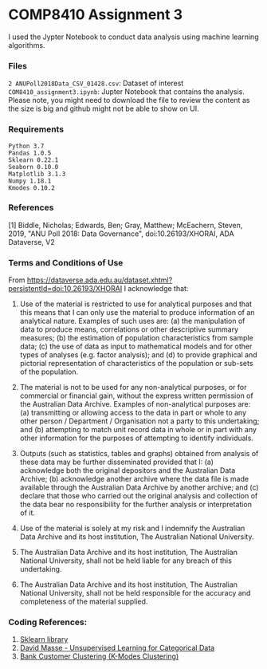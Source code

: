 
# COMP8410 Assignment 3
I used the Jypter Notebook to conduct data analysis using machine learning algorithms.
### Files
`2 ANUPoll2018Data_CSV_01428.csv`: Dataset of interest
<br>
`COM8410_assignment3.ipynb`: Jupter Notebook that contains the analysis. Please note, you might need to download the file to review the content as the size is big and github might not be able to show on UI. 

### Requirements
```
Python 3.7
Pandas 1.0.5
Sklearn 0.22.1
Seaborn 0.10.0
Matplotlib 3.1.3
Numpy 1.18.1
Kmodes 0.10.2
```

### References
[1] Biddle, Nicholas; Edwards, Ben; Gray, Matthew; McEachern, Steven, 2019, "ANU Poll 2018: Data Governance", doi:10.26193/XHORAI, ADA Dataverse, V2

### Terms and Conditions of Use
From https://dataverse.ada.edu.au/dataset.xhtml?persistentId=doi:10.26193/XHORAI
I acknowledge that: 
1. Use of the material is restricted to use for analytical purposes and that this means that I can only use the material to produce information of an analytical nature. Examples of such uses are: (a) the manipulation of data to produce means, correlations or other descriptive summary measures; (b) the estimation of population characteristics from sample data; (c) the use of data as input to mathematical models and for other types of analyses (e.g. factor analysis); and (d) to provide graphical and pictorial representation of characteristics of the population or sub-sets of the population. 

2. The material is not to be used for any non-analytical purposes, or for commercial or financial gain, without the express written permission of the Australian Data Archive. Examples of non-analytical purposes are: (a) transmitting or allowing access to the data in part or whole to any other person / Department / Organisation not a party to this undertaking; and (b) attempting to match unit record data in whole or in part with any other information for the purposes of attempting to identify individuals. 

3. Outputs (such as statistics, tables and graphs) obtained from analysis of these data may be further disseminated provided that I: (a) acknowledge both the original depositors and the Australian Data Archive; (b) acknowledge another archive where the data file is made available through the Australian Data Archive by another archive; and (c) declare that those who carried out the original analysis and collection of the data bear no responsibility for the further analysis or interpretation of it. 

4. Use of the material is solely at my risk and I indemnify the Australian Data Archive and its host institution, The Australian National University. 

5. The Australian Data Archive and its host institution, The Australian National University, shall not be held liable for any breach of this undertaking. 

6. The Australian Data Archive and its host institution, The Australian National University, shall not be held responsible for the accuracy and completeness of the material supplied.

### Coding References:
1. [Sklearn library](https://scikit-learn.org/stable/modules/naive_bayes.html)
2. [David Masse - Unsupervised Learning for Categorical Data](https://medium.com/@davidmasse8/unsupervised-learning-for-categorical-data-dd7e497033ae)
3. [Bank Customer Clustering (K-Modes Clustering)](https://www.kaggle.com/ashydv/bank-customer-clustering-k-modes-clustering)
